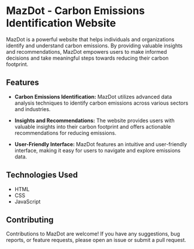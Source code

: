 # MazDot - Carbon Emissions Identification Website

MazDot is a powerful website that helps individuals and organizations identify and understand carbon emissions. By providing valuable insights and recommendations, MazDot empowers users to make informed decisions and take meaningful steps towards reducing their carbon footprint.

## Features

- **Carbon Emissions Identification:** MazDot utilizes advanced data analysis techniques to identify carbon emissions across various sectors and industries.

- **Insights and Recommendations:** The website provides users with valuable insights into their carbon footprint and offers actionable recommendations for reducing emissions.

- **User-Friendly Interface:** MazDot features an intuitive and user-friendly interface, making it easy for users to navigate and explore emissions data.

## Technologies Used
- HTML
- CSS
- JavaScript

## Contributing
Contributions to MazDot are welcome! If you have any suggestions, bug reports, or feature requests, please open an issue or submit a pull request.
